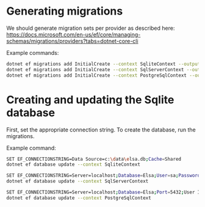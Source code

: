 # Generating migrations

We should generate migration sets per provider as described here: https://docs.microsoft.com/en-us/ef/core/managing-schemas/migrations/providers?tabs=dotnet-core-cli 

Example commands:

```bash
dotnet ef migrations add InitialCreate --context SqliteContext --output-dir Migrations/Sqlite
dotnet ef migrations add InitialCreate --context SqlServerContext --output-dir Migrations/SqlServer
dotnet ef migrations add InitialCreate --context PostgreSqlContext --output-dir Migrations/PostgreSql
```
 

# Creating and updating the Sqlite database

First, set the appropriate connection string.
To create the database, run the migrations.

Example command:

 ```bash
SET EF_CONNECTIONSTRING=Data Source=c:\data\elsa.db;Cache=Shared
dotnet ef database update --context SqliteContext

SET EF_CONNECTIONSTRING=Server=localhost;Database=Elsa;User=sa;Password=Secret_password123!;
dotnet ef database update --context SqlServerContext

SET EF_CONNECTIONSTRING=Server=localhost;Database=Elsa;Port=5432;User Id=postgres;Password=Secret_password123!
dotnet ef database update --context PostgreSqlContext
``` 